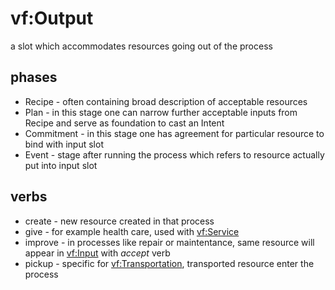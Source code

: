 # vf:Output

a slot which accommodates resources going out of the process

## phases

* Recipe - often containing broad description of acceptable resources
* Plan - in this stage one can narrow further acceptable inputs from Recipe and serve as foundation to cast an Intent
* Commitment - in this stage one has agreement for particular resource to bind with input slot
* Event - stage after running the process which refers to resource actually put into input slot

## verbs
* create - new resource created in that process
* give - for example health care, used with [vf:Service](https://github.com/valueflows/resource/blob/master/Resource.md)
* improve - in processes like repair or maintentance, same resource will appear in [vf:Input](https://github.com/valueflows/process/blob/master/Input.md) with *accept* verb
* pickup - specific for [vf:Transportation](https://github.com/valueflows/process/blob/master/Transportation.md), transported resource enter the process
